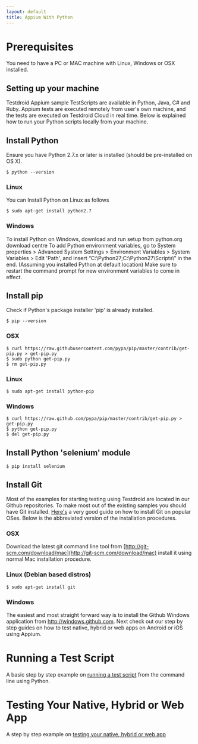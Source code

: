 ```yaml
---
layout: default
title: Appium With Python
---
```


# Prerequisites 

You need to have a PC or MAC machine with Linux, Windows or OSX installed.

## Setting up your machine

Testdroid Appium sample TestScripts are available in Python, Java, C#
and Ruby. Appium tests are executed remotely from user's own machine,
and the tests are executed on Testdroid Cloud in real time. Below is
explained how to run your Python scripts locally from your machine.

## Install Python

Ensure you have Python 2.7.x or later is installed (should be pre-installed on OS X)​.

```
$ python --version​
```

### Linux

You can Install Python on Linux as follows

```
$ sudo apt-get install python2.7
```

### Windows

To install Python on Windows, download and run setup from python.org
download centre To add Python environment variables, go to System
properties > Advanced System Settings > Environment Variables > System
Variables > Edit 'Path', and insert
“C:\Python27\;C:\Python27\Scripts\” in the end. (Assuming you
installed Python at default location) Make sure to restart the command
prompt for new environment variables to come in effect.
 
## Install pip

Check if Python's package installer 'pip' is already installed.

```
$ pip --version
```

### OSX
```
$ curl https://raw.githubusercontent.com/pypa/pip/master/contrib/get-pip.py > get-pip.py
$ sudo python get-pip.py
$ rm get-pip.py
```

### Linux

```
$ sudo apt-get install python-pip
```

### Windows
```
$ curl https://raw.github.com/pypa/pip/master/contrib/get-pip.py > get-pip.py
$ python get-pip.py
$ del get-pip.py
```

## Install Python 'selenium' module

```
$ pip install selenium
```

## Install Git

Most of the examples for starting testing using Testdroid are located
in our Github repositories. To make most out of the existing samples
you should have Git installed.
[Here's](https://git-scm.com/book/en/v2/Getting-Started-Installing-Git)
a very good guide on how to install Git on popular OSes. Below is the
abbreviated version of the installation procedures.

### OSX

Download the latest git command line tool from
[http://git-scm.com/download/mac](http://git-scm.com/download/mac) install it using normal Mac
installation procedure.

### Linux (Debian based distros)

```
$ sudo apt-get install git
```

### ​Windows

The easiest and most straight forward way is to install the Github
Windows application from http://windows.github.com.  Next check out
our step by step guides on how to test native, hybrid or web apps on
Android or iOS using Appium.

# Running a Test Script 

A basic step by step example on [running a test script](running-the-test-script) from the command line using Python.

# Testing Your Native, Hybrid or Web App

A step by step example on [testing your native, hybrid or web app](native-hybrid-web-app-testing)
